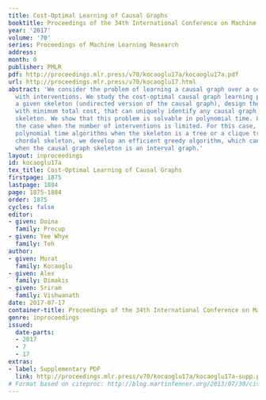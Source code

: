```yaml
---
title: Cost-Optimal Learning of Causal Graphs
booktitle: Proceedings of the 34th International Conference on Machine Learning
year: '2017'
volume: '70'
series: Proceedings of Machine Learning Research
address: 
month: 0
publisher: PMLR
pdf: http://proceedings.mlr.press/v70/kocaoglu17a/kocaoglu17a.pdf
url: http://proceedings.mlr.press/v70/kocaoglu17.html
abstract: 'We consider the problem of learning a causal graph over a set of variables
  with interventions. We study the cost-optimal causal graph learning problem: For
  a given skeleton (undirected version of the causal graph), design the set of interventions
  with minimum total cost, that can uniquely identify any causal graph with the given
  skeleton. We show that this problem is solvable in polynomial time. Later, we consider
  the case when the number of interventions is limited. For this case, we provide
  polynomial time algorithms when the skeleton is a tree or a clique tree. For a general
  chordal skeleton, we develop an efficient greedy algorithm, which can be improved
  when the causal graph skeleton is an interval graph.'
layout: inproceedings
id: kocaoglu17a
tex_title: Cost-Optimal Learning of Causal Graphs
firstpage: 1875
lastpage: 1884
page: 1875-1884
order: 1875
cycles: false
editor:
- given: Doina
  family: Precup
- given: Yee Whye
  family: Teh
author:
- given: Murat
  family: Kocaoglu
- given: Alex
  family: Dimakis
- given: Sriram
  family: Vishwanath
date: 2017-07-17
container-title: Proceedings of the 34th International Conference on Machine Learning
genre: inproceedings
issued:
  date-parts:
  - 2017
  - 7
  - 17
extras:
- label: Supplementary PDF
  link: http://proceedings.mlr.press/v70/kocaoglu17a/kocaoglu17a-supp.pdf
# Format based on citeproc: http://blog.martinfenner.org/2013/07/30/citeproc-yaml-for-bibliographies/
---
```

